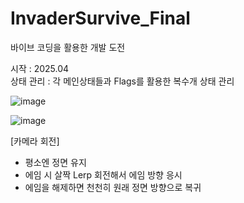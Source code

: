 # InvaderSurvive_Final
바이브 코딩을 활용한 개발 도전

시작 : 2025.04 <br/>
상태 관리 : 각 메인상태들과 Flags를 활용한 복수개 상태 관리 <br/>

![image](https://github.com/user-attachments/assets/6fca33f9-d112-422c-8f5d-912bda2770c9)


![image](https://github.com/user-attachments/assets/6fa25375-89e7-4fba-b386-521f75e6e891) 
<br>

[카메라 회전]
- 평소엔 정면 유지
- 에임 시 살짝 Lerp 회전해서 에임 방향 응시
- 에임을 해제하면 천천히 원래 정면 방향으로 복귀
